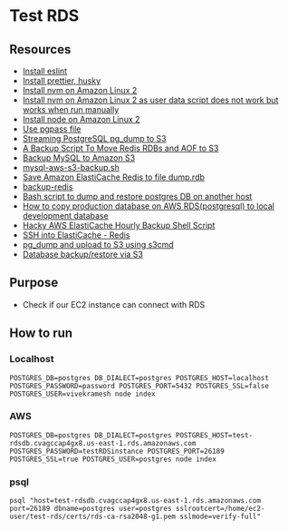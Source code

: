 # Test RDS

## Resources

- [Install eslint](https://eslint.org/docs/latest/use/getting-started)
- [Install prettier, husky](https://prettier.io/docs/en/install.html)
- [Install nvm on Amazon Linux 2](https://docs.aws.amazon.com/sdk-for-javascript/v2/developer-guide/setting-up-node-on-ec2-instance.html)
- [Install nvm on Amazon Linux 2 as user data script does not work but works when run manually](https://www.reddit.com/r/aws/comments/14t6j0h/install_nvm_node_on_amz_linux_2_ec2_instance_with/)
- [Install node on Amazon Linux 2](https://techviewleo.com/how-to-install-nodejs-on-amazon-linux/?expand_article=1)
- [Use pgpass file](https://tableplus.com/blog/2019/09/how-to-use-pgpass-in-postgresql.html)
- [Streaming PostgreSQL pg_dump to S3](https://serverfault.com/questions/886562/streaming-postgresql-pg-dump-to-s3/903739#903739)
- [A Backup Script To Move Redis RDBs and AOF to S3](https://gist.github.com/alxschwarz/7e9dfc551265448c51d2515df58e0238)
- [Backup MySQL to Amazon S3](https://gist.github.com/oodavid/2206527?permalink_comment_id=3362643)
- [mysql-aws-s3-backup.sh](https://gist.github.com/jessekanner/c60d0444f3c55ba217c9a538be50b178)
- [Save Amazon ElastiCache Redis to file dump.rdb](https://gist.github.com/lmmendes/15c65fb77aec523e836d032b48eee77b)
- [backup-redis](https://gist.github.com/khoa-le/94c5758bf40f8ddc61cbfca90a0fc198)
- [Bash script to dump and restore postgres DB on another host](https://gist.github.com/suhirotaka/c0d76b25450d016ece0ee84d813e5d9e)
- [How to copy production database on AWS RDS(postgresql) to local development database](https://gist.github.com/syafiqfaiz/5273cd41df6f08fdedeb96e12af70e3b)
- [Hacky AWS ElastiCache Hourly Backup Shell Script](https://gist.github.com/luckyjajj/463b98e5ec8127b21c6b)
- [SSH into ElastiCache - Redis](https://gist.github.com/mlsaito/c6ca2827baa2382334d9be4583060b51)
- [pg_dump and upload to S3 using s3cmd](https://gist.github.com/allanlei/1537335)
- [Database backup/restore via S3](https://gadelkareem.com/2019/06/11/database-backup-restore-via-s3/)

## Purpose

- Check if our EC2 instance can connect with RDS

## How to run

### Localhost

    POSTGRES_DB=postgres DB_DIALECT=postgres POSTGRES_HOST=localhost POSTGRES_PASSWORD=password POSTGRES_PORT=5432 POSTGRES_SSL=false POSTGRES_USER=vivekramesh node index

### AWS

    POSTGRES_DB=postgres DB_DIALECT=postgres POSTGRES_HOST=test-rdsdb.cvagccap4gx8.us-east-1.rds.amazonaws.com POSTGRES_PASSWORD=testRDSinstance POSTGRES_PORT=26189 POSTGRES_SSL=true POSTGRES_USER=postgres node index

### psql

    psql "host=test-rdsdb.cvagccap4gx8.us-east-1.rds.amazonaws.com port=26189 dbname=postgres user=postgres sslrootcert=/home/ec2-user/test-rds/certs/rds-ca-rsa2048-g1.pem sslmode=verify-full"
